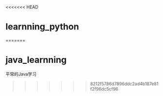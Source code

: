 <<<<<<< HEAD
# learnning_python
=======
# java_learnning
平常的Java学习
>>>>>>> 8212f5786d7896ddc2ad4b187e81f2f96dc5cf96
